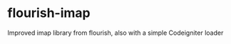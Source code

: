 flourish-imap
=============

Improved imap library from flourish, also with a simple Codeigniter loader
